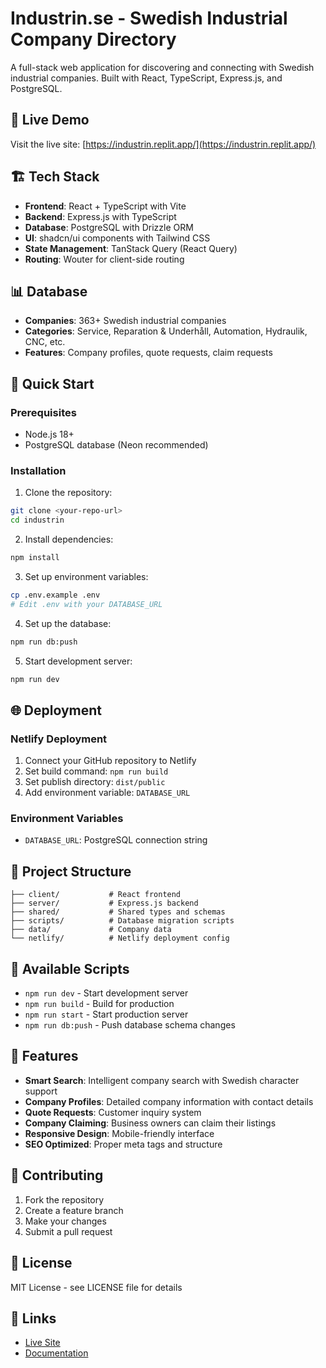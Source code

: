 # Industrin.se - Swedish Industrial Company Directory

A full-stack web application for discovering and connecting with Swedish industrial companies. Built with React, TypeScript, Express.js, and PostgreSQL.

## 🚀 Live Demo

Visit the live site: [https://industrin.replit.app/](https://industrin.replit.app/)

## 🏗️ Tech Stack

- **Frontend**: React + TypeScript with Vite
- **Backend**: Express.js with TypeScript
- **Database**: PostgreSQL with Drizzle ORM
- **UI**: shadcn/ui components with Tailwind CSS
- **State Management**: TanStack Query (React Query)
- **Routing**: Wouter for client-side routing

## 📊 Database

- **Companies**: 363+ Swedish industrial companies
- **Categories**: Service, Reparation & Underhåll, Automation, Hydraulik, CNC, etc.
- **Features**: Company profiles, quote requests, claim requests

## 🚀 Quick Start

### Prerequisites

- Node.js 18+
- PostgreSQL database (Neon recommended)

### Installation

1. Clone the repository:
```bash
git clone <your-repo-url>
cd industrin
```

2. Install dependencies:
```bash
npm install
```

3. Set up environment variables:
```bash
cp .env.example .env
# Edit .env with your DATABASE_URL
```

4. Set up the database:
```bash
npm run db:push
```

5. Start development server:
```bash
npm run dev
```

## 🌐 Deployment

### Netlify Deployment

1. Connect your GitHub repository to Netlify
2. Set build command: `npm run build`
3. Set publish directory: `dist/public`
4. Add environment variable: `DATABASE_URL`

### Environment Variables

- `DATABASE_URL`: PostgreSQL connection string

## 📁 Project Structure

```
├── client/           # React frontend
├── server/           # Express.js backend
├── shared/           # Shared types and schemas
├── scripts/          # Database migration scripts
├── data/             # Company data
└── netlify/          # Netlify deployment config
```

## 🔧 Available Scripts

- `npm run dev` - Start development server
- `npm run build` - Build for production
- `npm run start` - Start production server
- `npm run db:push` - Push database schema changes

## 📝 Features

- **Smart Search**: Intelligent company search with Swedish character support
- **Company Profiles**: Detailed company information with contact details
- **Quote Requests**: Customer inquiry system
- **Company Claiming**: Business owners can claim their listings
- **Responsive Design**: Mobile-friendly interface
- **SEO Optimized**: Proper meta tags and structure

## 🤝 Contributing

1. Fork the repository
2. Create a feature branch
3. Make your changes
4. Submit a pull request

## 📄 License

MIT License - see LICENSE file for details

## 🔗 Links

- [Live Site](https://industrin.replit.app/)
- [Documentation](./replit.md)
